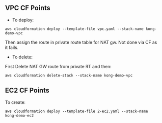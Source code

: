 ## VPC CF Points

* To deploy:

```aws cloudformation deploy --template-file vpc.yaml --stack-name kong-demo-vpc```

Then assign the route in private route table for NAT gw. Not done via CF as it fails.

* To delete:

First Delete NAT GW route from private RT and then:

```aws cloudformation delete-stack --stack-name kong-demo-vpc```

## EC2 CF Points

To create:

```aws cloudformation deploy --template-file 2-ec2.yaml --stack-name kong-demo-ec2```

